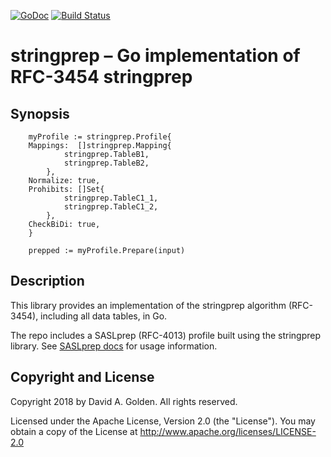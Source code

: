 [![GoDoc](https://godoc.org/github.com/xdg/stringprep?status.svg)](https://godoc.org/github.com/xdg/stringprep)
[![Build Status](https://travis-ci.org/xdg/stringprep.svg?branch=master)](https://travis-ci.org/xdg/stringprep)

# stringprep – Go implementation of RFC-3454 stringprep

## Synopsis

```
    myProfile := stringprep.Profile{
	Mappings:  []stringprep.Mapping{
            stringprep.TableB1,
            stringprep.TableB2,
        },
	Normalize: true,
	Prohibits: []Set{
            stringprep.TableC1_1,
            stringprep.TableC1_2,
        },
	CheckBiDi: true,
    }

    prepped := myProfile.Prepare(input)

```

## Description

This library provides an implementation of the stringprep algorithm
(RFC-3454), including all data tables, in Go.

The repo includes a SASLprep (RFC-4013) profile built using the stringprep
library. See [SASLprep docs](https://godoc.org/github.com/xdg/stringprep/saslprep)
for usage information.

## Copyright and License

Copyright 2018 by David A. Golden. All rights reserved.

Licensed under the Apache License, Version 2.0 (the "License"). You may
obtain a copy of the License at http://www.apache.org/licenses/LICENSE-2.0
